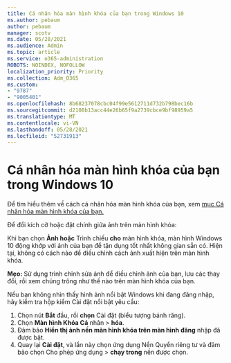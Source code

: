 ```yaml
---
title: Cá nhân hóa màn hình khóa của bạn trong Windows 10
ms.author: pebaum
author: pebaum
manager: scotv
ms.date: 05/28/2021
ms.audience: Admin
ms.topic: article
ms.service: o365-administration
ROBOTS: NOINDEX, NOFOLLOW
localization_priority: Priority
ms.collection: Adm_O365
ms.custom:
- "9787"
- "9005401"
ms.openlocfilehash: 8b68237078cbc04f99e5612711d732b798bec16b
ms.sourcegitcommit: d2108b13acc44e26b65f9a2739cbce9bf98959a5
ms.translationtype: MT
ms.contentlocale: vi-VN
ms.lasthandoff: 05/28/2021
ms.locfileid: "52731913"
---
```

# <a name="personalize-your-lock-screen-in-windows-10"></a>Cá nhân hóa màn hình khóa của bạn trong Windows 10

Để tìm hiểu thêm về cách cá nhân hóa màn hình khóa của bạn, xem [mục Cá nhân hóa màn hình khóa của bạn.](https://support.microsoft.com/windows/personalize-your-lock-screen-81dab9b0-35cf-887c-84a0-6de8ef72bea0)

Để đổi kích cỡ hoặc đặt chính giữa ảnh trên màn hình khóa:

Khi bạn chọn **Ảnh hoặc** Trình chiếu **cho** màn hình khóa, màn hình Windows 10 động khớp với ảnh của bạn để tận dụng tốt nhất không gian sẵn có. Hiện tại, không có cách nào để điều chỉnh cách ảnh xuất hiện trên màn hình khóa.

**Mẹo:** Sử dụng trình chỉnh sửa ảnh để điều chỉnh ảnh của bạn, lưu các thay đổi, rồi xem chúng trông như thế nào trên màn hình khóa của bạn.

Nếu bạn không nhìn thấy hình ảnh nổi bật Windows khi đang đăng nhập, hãy kiểm tra hộp kiểm Cài đặt nổi bật yêu cầu: 

1. Chọn nút **Bắt** đầu, rồi **chọn** Cài đặt (biểu tượng bánh răng).
1. Chọn **Màn hình Khóa Cá** nhân  >  **hóa**.
1. Đảm bảo **Hiển thị ảnh nền màn hình khóa trên màn hình đăng** nhập đã được bật.
1. Quay lại **Cài đặt**, và lần này chọn ứng dụng Nền Quyền riêng tư và đảm bảo chọn Cho phép ứng dụng  >   **chạy trong** nền được chọn.